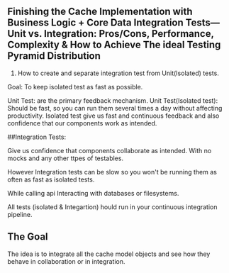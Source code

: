 ## Finishing the Cache Implementation with Business Logic + Core Data Integration Tests—Unit vs. Integration: Pros/Cons, Performance, Complexity & How to Achieve The ideal Testing Pyramid Distribution

1. How to create and separate integration test from Unit(Isolated) tests.

Goal: To keep isolated test as fast as possible.

Unit Test: are the primary feedback mechanism.
Unit Test(Isolated test): Should be fast, so you can run them several times a day without affecting productivity.
Isolated test give us fast and continuous feedback and also confidence that our components work as intended.

##Integration Tests:

Give us confidence that components collaborate as intended.
With no mocks and any other ttpes of testables.

However Integration tests can be slow so you won't be running them as often as fast as isolated tests.

While calling api
Interacting with databases or filesystems.

All tests (isolated & Integartion) hould run in your continuous integration pipeline.


## The Goal

The idea is to integrate all the cache model objects and see how they behave in collaboration or in integration.
